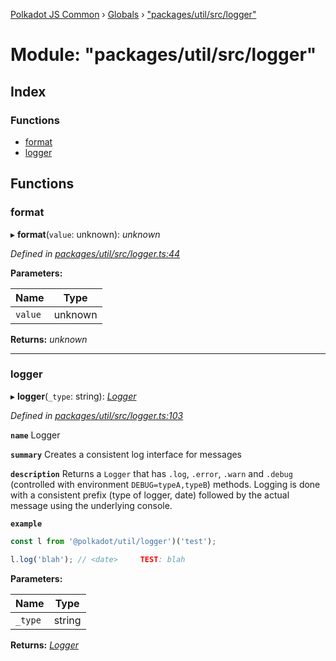 [Polkadot JS Common](../README.md) › [Globals](../globals.md) › ["packages/util/src/logger"](_packages_util_src_logger_.md)

# Module: "packages/util/src/logger"

## Index

### Functions

* [format](_packages_util_src_logger_.md#format)
* [logger](_packages_util_src_logger_.md#logger)

## Functions

###  format

▸ **format**(`value`: unknown): *unknown*

*Defined in [packages/util/src/logger.ts:44](https://github.com/polkadot-js/common/blob/3b383b97/packages/util/src/logger.ts#L44)*

**Parameters:**

Name | Type |
------ | ------ |
`value` | unknown |

**Returns:** *unknown*

___

###  logger

▸ **logger**(`_type`: string): *[Logger](../interfaces/_packages_util_src_types_.logger.md)*

*Defined in [packages/util/src/logger.ts:103](https://github.com/polkadot-js/common/blob/3b383b97/packages/util/src/logger.ts#L103)*

**`name`** Logger

**`summary`** Creates a consistent log interface for messages

**`description`** 
Returns a `Logger` that has `.log`, `.error`, `.warn` and `.debug` (controlled with environment `DEBUG=typeA,typeB`) methods. Logging is done with a consistent prefix (type of logger, date) followed by the actual message using the underlying console.

**`example`** 
<BR>

```javascript
const l from '@polkadot/util/logger')('test');

l.log('blah'); // <date>     TEST: blah
```

**Parameters:**

Name | Type |
------ | ------ |
`_type` | string |

**Returns:** *[Logger](../interfaces/_packages_util_src_types_.logger.md)*
